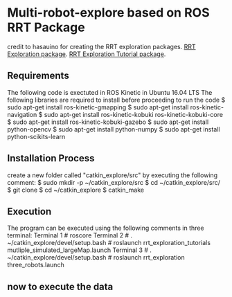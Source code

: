 # Multi-robot-explore based on ROS RRT Package
credit to hasauino for creating the RRT exploration packages.
[RRT Exploration package](https://github.com/hasauino/rrt_exploration "RRT Exploration").
[RRT Exploration Tutorial package](https://github.com/hasauino/rrt_exploration_tutorials "RRT Exploration").

## Requirements
The following code is exectuted in ROS Kinetic in Ubuntu 16.04 LTS
The following libraries are required to install before proceeding to run the code
    $ sudo apt-get install ros-kinetic-gmapping
    $ sudo apt-get install ros-kinetic-navigation
    $ sudo apt-get install ros-kinetic-kobuki ros-kinetic-kobuki-core
    $ sudo apt-get install ros-kinetic-kobuki-gazebo
    $ sudo apt-get install python-opencv
    $ sudo apt-get install python-numpy
    $ sudo apt-get install python-scikits-learn

## Installation Process
create a new folder called "catkin_explore/src" by executing the following comment:
    $ sudo mkdir -p ~/catkin_explore/src
    $ cd ~/catkin_explore/src/
    $ git clone <URL here>
    $ cd ~/catkin_explore
    $ catkin_make
    
## Execution
The program can be executed using the following comments in three terminal:
Terminal 1
     # roscore 
Terminal 2
     # . ~/catkin_explore/devel/setup.bash 
     # roslaunch rrt_exploration_tutorials mutliple_simulated_largeMap.launch 
Terminal 3
     # . ~/catkin_explore/devel/setup.bash 
     # roslaunch rrt_exploration three_robots.launch 

## now to execute the data

